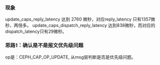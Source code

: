 ### 现象

update_caps_reply_latency 达到 2760 微秒，对应reply_latency 只有1357微秒，两倍多。
update_caps_dispatch_reply_latency 达到838微秒，而对应的dispatch_latency只有29微秒。


### 思路1：确认是不是报文优先级问题

op是：CEPH_CAP_OP_UPDATE, 从msg层判断是否是优先级问题。
